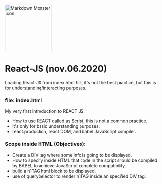 <img src="https://raw.githubusercontent.com/rexxars/react-hexagon/master/logo/react-hexagon.png"
     alt="Markdown Monster icon"
     width=150px />
# React-JS (nov.06.2020)  
Loading React-JS from index.html file, it's not the best practice, but this is for understanding/interacting purposes.  

### file:  index.html  
My very first introduction to REACT JS.  
- How to use REACT called as Script, this is not a common practice.  
- it's only for basic understanding purposes.  
- react.production, react DOM, and babel JavaScript compiler.  

### Scope inside HTML (Objectives):
- Create a DIV tag where some info is going to be displayed.
- How to specify inside HTML that code in the script should be compiled by BABEL to achieve JavaScript complete compatibility.
- build a h1TAG html block to be displayed.
- use of querySelector to render h1TAG inside an specified DIV tag.